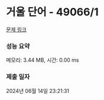 # 거울 단어 - 49066/1 

[문제 링크](https://level.goorm.io/exam/49066/%EA%B1%B0%EC%9A%B8-%EB%8B%A8%EC%96%B4/quiz/1) 

### 성능 요약

메모리: 3.44 MB, 시간: 0.00 ms

### 제출 일자

2024년 06월 14일 23:21:31

